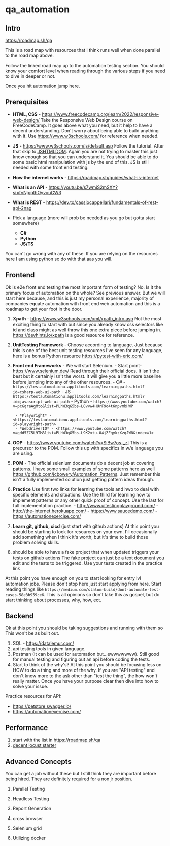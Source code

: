 # qa_automation

## Intro
https://roadmap.sh/qa

This is a road map with resources that I think runs well when done parallel to the road map above.

Follow the linked road map up to the automation testing section. You should know your comfort level when reading through the various steps if you need to dive in deeper or not.

Once you hit automation jump here.

## Prerequisites

-  **HTML, CSS** - <https://www.freecodecamp.org/learn/2022/responsive-web-design/>
	  Take the Responsive Web Design course on FreeCodeCamp. It goes above what you need, but it help to have a decent understanding. Don't worry about being able to build anything with it. Use <https://www.w3schools.com/> for reference when needed.

- **JS** - <https://www.w3schools.com/js/default.asp>
	  Follow the tutorial. After that skip to [JSHTMLDOM](https://www.w3schools.com/js/js_htmldom.asp). Again you are not trying to master this just know enough so that you can understand it. You should be able to do some basic html manipulation with js by the end of this. JS is still needed with some front end testing.

- **How the internet works** - <https://roadmap.sh/guides/what-is-internet>
		
- **What is an API** - <https://youtu.be/s7wmiS2mSXY?si=fvNjppthOyvouCW3>
		
- **What is REST** - <https://dev.to/cassiocappellari/fundamentals-of-rest-api-2nag>
		

- Pick a language (more will prob be needed as you go but gotta start somewhere)
	- **C#**
	- **Python**
	- **JS/TS**

You can't go wrong with any of these. If you are relying on the resources here I am using python so do with that aas you will.

## Frontend
Ok is e2e front end testing the most important form of testing? No. Is it the primary focus of automation on the whole? See previous answer. But we will start here because, and this is just my personal experience, majority of companies equate automation with front end web automation and this is a roadmap to get your foot in the door. 

1.  **Xpath** - <https://www.w3schools.com/xml/xpath_intro.asp>
		Not the most exciting thing to start with but since you already know css selectors like id and class might as well throw this one extra piece before jumping in. <https://devhints.io/xpath> is a good resource for reference. 
2. **UnitTesting Framework** - Choose according to language. Just because this is one of the best unit testing resources I've seen for any language, here is a bonus Python resource <https://pytest-with-eric.com/> 
3. **Front end Frameworks** - We will start Selenium.
		- Start point- <https://www.selenium.dev/> Read through their official docs. It isn't the best but it certainly isn't the worst. It will give you a little more baseline before jumping into any of the other resources.
		- C# - `https://testautomationu.applitools.com/learningpaths.html?id=csharp-web-ui-path`
		- JS - `https://testautomationu.applitools.com/learningpaths.html?id=javascript-web-ui-path`
		- Python - `https://www.youtube.com/watch?v=pcGqraAgMto&list=PLhW3qG5bs-L8vvw4HUrF9o4t6npvmbHWP`

		- *Playwright* - <https://testautomationu.applitools.com/learningpaths.html?id=playwright-path>
		- *WebdriverIO* - <https://www.youtube.com/watch?v=gdd5ZC5L9TM&list=PLhW3qG5bs-L9K2xtu-04jZFqykzXzqJW8&index=1>
	
4. **OOP** - <https://www.youtube.com/watch?v=SiBw7os-_zI>
		This is a precursor to the POM. Follow this up with specifics in w/e language you are using.
5. **POM** - The official selenium documents do a decent job at covering patterns. I have some small examples of some patterns here as well <https://github.com/jcbowery/Automation_Patterns>. Just remember this isn't a fully implemented solution just getting pattern ideas through.

6. **Practice**
Use first two links for learning the tools and hwo to deal with specific elements and situations. Use the third for learning how to implement patterns or any other quick proof of concept. Use the last for full implementation practice. 
		- <http://www.uitestingplayground.com/> 
		- <http://the-internet.herokuapp.com/>
		- <https://www.saucedemo.com/>
		- <https://automationexercise.com/>

7. **Learn git, github, cicd** (just start with github actions)
		At this point you should be starting to look for resources on your own. I'll occasionally add something when I think it's worth, but it's time to build those problem solving skills.

8. should be able to have a fake project that when updated triggers your tests on github actions
		The fake project can just be a text document you edit and the tests to be triggered. Use your tests created in the practice link


At this point you have enough on you to start looking for entry lvl automation jobs. Please don't stop here just start applying from here. Start reading things like `https://medium.com/slalom-build/dont-automate-test-cases-58e3b959ce6`. This is all opinions so don't take this as gospel, but do start thinking about processes, why, how, ect.



## Backend
Ok at this point you should be taking suggestions and running with them so This won't be as built out. 

1. SQL - https://datalemur.com/
2. api testing tools in given language. 
3. Postman (It can be used for automation but...ewwwwwww). Still good for manual testing and figuring out an api before coding the tests. 
4. Start to think of the why's? 
		At this point you should be focusing less on HOW to do a thing and more of the why. If you are "API testing" and don't know more to the ask other than "test the thing", the how won't really matter. Once you have your purpose clear then dive into how to solve your issue. 

Practice resources for API:
- <https://petstore.swagger.io/>
- <https://automationexercise.com/>

## Performance
1. start with the list in <https://roadmap.sh/qa>
2. [decent locust starter](https://www.youtube.com/watch?v=q45WwSOC42Q&list=PLJ9A48W0kpRKMCzJARCObgJs3SinOewp5&index=1)

## Advanced Concepts
You can get a job without these but I still think they are important before being hired. They are definitely required for a non jr position. 

1. Parallel Testing

2. Headless Testing

3. Report Generation

4. cross browser

10. Selenium grid

11. Utilizing docker

